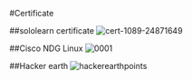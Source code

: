 #Certificate

##sololearn certificate
![cert-1089-24871649](https://user-images.githubusercontent.com/46933088/152669574-646277ce-c429-4750-a431-7fa86ce7b479.jpg)

##Cisco NDG Linux
![0001](https://user-images.githubusercontent.com/46933088/152816479-ca595c90-5e29-4192-bbac-b36b205b476b.jpg)

##Hacker earth
![hackerearthpoints](https://user-images.githubusercontent.com/46933088/152815106-95bc3311-f3b6-422b-9bbf-b3554c1536e1.png)